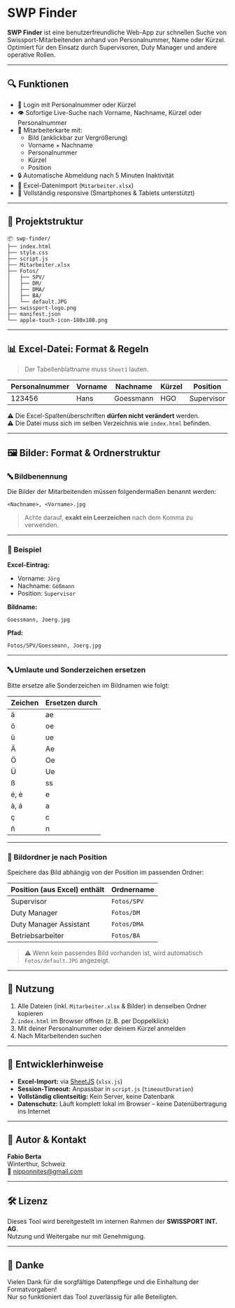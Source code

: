 # SWP Finder

**SWP Finder** ist eine benutzerfreundliche Web-App zur schnellen Suche von Swissport-Mitarbeitenden anhand von Personalnummer, Name oder Kürzel.  
Optimiert für den Einsatz durch Supervisoren, Duty Manager und andere operative Rollen.

---

## 🔍 Funktionen

- 🔐 Login mit Personalnummer oder Kürzel
- 👁️ Sofortige Live-Suche nach Vorname, Nachname, Kürzel oder Personalnummer
- 📸 Mitarbeiterkarte mit:
  - Bild (anklickbar zur Vergrößerung)
  - Vorname + Nachname
  - Personalnummer
  - Kürzel
  - Position
- 🔒 Automatische Abmeldung nach 5 Minuten Inaktivität
- 🧾 Excel-Datenimport (`Mitarbeiter.xlsx`)
- 📱 Vollständig responsive (Smartphones & Tablets unterstützt)

---

## 📁 Projektstruktur

```
📦 swp-finder/
├── index.html
├── style.css
├── script.js
├── Mitarbeiter.xlsx
├── Fotos/
│   ├── SPV/
│   ├── DM/
│   ├── DMA/
│   ├── BA/
│   └── default.JPG
├── swissport-logo.png
├── manifest.json
└── apple-touch-icon-180x180.png
```

---

## 📊 Excel-Datei: Format & Regeln

> Der Tabellenblattname muss `Sheet1` lauten.

| Personalnummer | Vorname | Nachname | Kürzel | Position |
|--------|----------|----------------|--------|----------|
| 123456  | Hans    | Goessmann         | HGO     | Supervisor |

⚠️ Die Excel-Spaltenüberschriften **dürfen nicht verändert** werden.  
⚠️ Die Datei muss sich im selben Verzeichnis wie `index.html` befinden.

---

## 🖼️ Bilder: Format & Ordnerstruktur

### 🔤 Bildbenennung

Die Bilder der Mitarbeitenden müssen folgendermaßen benannt werden:

```
<Nachname>, <Vorname>.jpg
```

> Achte darauf, **exakt ein Leerzeichen** nach dem Komma zu verwenden.

---

### 🧪 Beispiel

**Excel-Eintrag:**

- Vorname: `Jörg`
- Nachname: `Gößmann`
- Position: `Supervisor`

**Bildname:**  
```
Goessmann, Joerg.jpg
```

**Pfad:**  
```
Fotos/SPV/Goessmann, Joerg.jpg
```

---

### 🔤 Umlaute und Sonderzeichen ersetzen

Bitte ersetze alle Sonderzeichen im Bildnamen wie folgt:

| Zeichen | Ersetzen durch |
|---------|----------------|
| ä       | ae             |
| ö       | oe             |
| ü       | ue             |
| Ä       | Ae             |
| Ö       | Oe             |
| Ü       | Ue             |
| ß       | ss             |
| é, è    | e              |
| à, á    | a              |
| ç       | c              |
| ñ       | n              |

---

### 📁 Bildordner je nach Position

Speichere das Bild abhängig von der Position im passenden Ordner:

| Position (aus Excel) enthält | Ordnername        |
|------------------------------|-------------------|
| Supervisor                   | `Fotos/SPV`       |
| Duty Manager                 | `Fotos/DM`        |
| Duty Manager Assistant       | `Fotos/DMA`       |
| Betriebsarbeiter             | `Fotos/BA`        |

> ⚠️ Wenn kein passendes Bild vorhanden ist, wird automatisch `Fotos/default.JPG` angezeigt.

---

## 🚀 Nutzung

1. Alle Dateien (inkl. `Mitarbeiter.xlsx` & Bilder) in denselben Ordner kopieren
2. `index.html` im Browser öffnen (z. B. per Doppelklick)
3. Mit deiner Personalnummer oder deinem Kürzel anmelden
4. Nach Mitarbeitenden suchen

---

## 🔧 Entwicklerhinweise

- **Excel-Import:** via [SheetJS](https://sheetjs.com/) (`xlsx.js`)
- **Session-Timeout:** Anpassbar in `script.js` (`timeoutDuration`)
- **Vollständig clientseitig:** Kein Server, keine Datenbank
- **Datenschutz:** Läuft komplett lokal im Browser – keine Datenübertragung ins Internet

---

## 👤 Autor & Kontakt

**Fabio Berta**  
Winterthur, Schweiz  
📧 [nipponnites@gmail.com](mailto:nipponnites@gmail.com)

---

## 🛠️ Lizenz

Dieses Tool wird bereitgestellt im internen Rahmen der **SWISSPORT INT. AG**.  
Nutzung und Weitergabe nur mit Genehmigung.

---

## 🙏 Danke

Vielen Dank für die sorgfältige Datenpflege und die Einhaltung der Formatvorgaben!  
Nur so funktioniert das Tool zuverlässig für alle Beteiligten.

